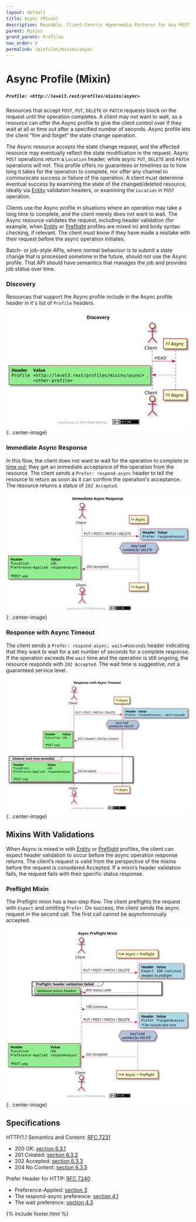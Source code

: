 ```yaml
---
layout: default
title: Async (Mixin)
description: Reusable, Client-Centric Hypermedia Patterns for Any REST API
parent: Mixins
grand_parent: Profiles
nav_order: 4
permalink: /profiles/mixins/async
---
```

# Async Profile (Mixin)

##### `Profile: <http://level3.rest/profiles/mixins/async>`

Resources that accept `POST`, `PUT`, `DELETE` or `PATCH` requests block on the request until the operation completes. A client may not want to wait, so a resource can offer the Async profile to give the client control over if they wait at all or time out after a specified number of seconds. Async profile lets the client “fire and forget” the state change operation.

The Async resource accepts the state change request, and the affected resource may eventually reflect the state modification in the request. Async `POST` operations return a `Location` header, while async `PUT`, `DELETE` and `PATCH` operations will not. This profile offers no guarantees or timelines as to how long it takes for the operation to complete, nor offer any channel to communicate success or failure of the operation. A client must determine eventual success by examining the state of the changed/deleted resource, ideally via [Entity](entity.md) validation headers, or examining the `Location` in `POST` operation.

Clients use the Async profile in situations where an operation may take a long time to complete, and the client merely does not want to wait. The Async resource validates the request, including header validation (for example, when [Entity](entity.md) or [Preflight](preflight.md) profiles are mixed in) and body syntax checking, if relevant. The client must know if they have made a mistake with their request before the async operation initiates.

Batch- or job-style APIs, where normal behaviour is to submit a state change that is processed sometime in the future, should not use the Async profile. That API should have semantics that manages the job and provides job status over time.

### Discovery

Resources that support the Async profile include in the Async profile header in it's list of `Profile` headers.

![](async/discovery.svg){: .center-image}

### Immediate Async Response

In this flow, the client does not want to wait for the operation to complete or [time out](#response-with-async-timeout); they get an immediate acceptance of the operation from the resource. The client sends a `Prefer: respond-async` header to tell the resource to return as soon as it can confirm the operation's acceptance. The resource returns a status of `202 Accepted`.

![](async/immediate.svg){: .center-image}

### Response with Async Timeout

The client sends a `Prefer: respond-async; wait=#seconds` header indicating that they want to wait for a set number of seconds for a complete response. If the operation exceeds the `wait` time and the operation is still ongoing, the resource responds with `202 Accepted`. The wait time is suggestive, not a guaranteed service level.

![](async/timeout.svg){: .center-image}

## Mixins With Validations

When Async is mixed in with [Entity](entity.md) or [Preflight](preflight.md) profiles, the client can expect header validation to occur before the async operation response returns. The client’s request is valid from the perspective of the mixins before the request is considered Accepted. If a mixin’s header validation fails, the request fails with their specific status response.

### Preflight Mixin

The Preflight mixin has a two-step flow. The client preflights the request with `Expect` and omitting `Prefer`. On success, the client sends the async request in the second call. The first call cannot be asynchronously accepted.

![](async/preflight-validation.svg){: .center-image}

## Specifications

HTTP/1.1 Semantics and Content: [RFC 7231](https://tools.ietf.org/html/rfc7231)

- 200 OK: [section 6.3.1](https://tools.ietf.org/html/rfc7231#section-6.3.1)
- 201 Created: [section 6.3.2](https://tools.ietf.org/html/rfc7231#section-6.3.2)
- 202 Accepted: [section 6.3.3](https://tools.ietf.org/html/rfc7231#section-6.3.3)
- 204 No Content: [section 6.3.5](https://tools.ietf.org/html/rfc7231#section-6.3.5)

Prefer Header for HTTP: [RFC 7240](https://tools.ietf.org/html/rfc7240)

- Preference-Applied: [section 3](https://tools.ietf.org/html/rfc7240#section-3)
- The respond-async preference: [section 4.1](https://tools.ietf.org/html/rfc7240#section-4.1)
- The wait preference: [section 4.3](https://tools.ietf.org/html/rfc7240#section-4.3)

{% include footer.html %}